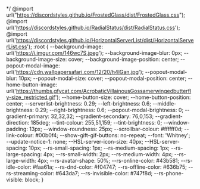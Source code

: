 */
@import url("https://discordstyles.github.io/FrostedGlass/dist/FrostedGlass.css");
@import url('https://discordstyles.github.io/RadialStatus/dist/RadialStatus.css');
@import url('https://discordstyles.github.io/HorizontalServerList/dist/HorizontalServerList.css');
:root {
--background-image: url('https://i.imgur.com/146wc7S.jpeg');
--background-image-blur: 0px;
--background-image-size: cover;
--background-image-position: center;
--popout-modal-image: url('https://cdn.wallpapersafari.com/12/20/h4lGan.jpg');
--popout-modal-blur: 10px;
--popout-modal-size: cover;
--popout-modal-position: center;
--home-button-image: url('https://thumbs.gfycat.com/AcrobaticVillainousGossamerwingedbutterfly-size_restricted.gif');
--home-button-size: cover;
--home-button-position: center;
--serverlist-brightness: 0.29;
--left-brightness: 0.6;
--middle-brightness: 0.29;
--right-brightness: 0.6;
--popout-modal-brightness: 0;
--gradient-primary: 32,32,32; 
--gradient-secondary: 76,0,153;
--gradient-direction: 185deg;
--tint-colour: 255,51,159;
--tint-brightness: 0;
--window-padding: 13px;
--window-roundness: 25px;
--scrollbar-colour: #ffffff0d;
--link-colour: #00b0f4;
--show-gift-gif-buttons: no-repeat;
--font: 'Whitney';
--update-notice-1: none;
--HSL-server-icon-size: 40px;
--HSL-server-spacing: 10px;
--rs-small-spacing: 1px;
--rs-medium-spacing: 1px;
--rs-large-spacing: 4px;
--rs-small-width: 2px;
--rs-medium-width: 4px;
--rs-large-width: 4px;
--rs-avatar-shape: 50%;
--rs-online-color: #43b581;
--rs-idle-color: #faa61a;
--rs-dnd-color: #f04747;
--rs-offline-color: #636b75;
--rs-streaming-color: #643da7;
--rs-invisible-color: #747f8d;
--rs-phone-visible: block;
}
